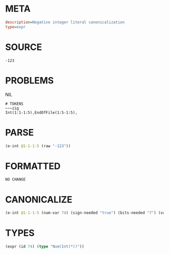 # META
~~~ini
description=Negative integer literal canonicalization
type=expr
~~~
# SOURCE
~~~roc
-123
~~~
# PROBLEMS
NIL

~~~
# TOKENS
~~~zig
Int(1:1-1:5),EndOfFile(1:5-1:5),
~~~
# PARSE
~~~clojure
(e-int @1-1-1-5 (raw "-123"))
~~~
# FORMATTED
~~~roc
NO CHANGE
~~~
# CANONICALIZE
~~~clojure
(e-int @1-1-1-5 (num-var 74) (sign-needed "true") (bits-needed "7") (value "-123") (id 74))
~~~
# TYPES
~~~clojure
(expr (id 74) (type "Num(Int(*))"))
~~~